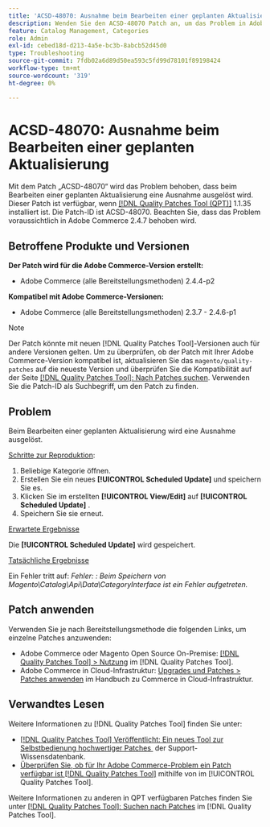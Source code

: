 ```yaml
---
title: 'ACSD-48070: Ausnahme beim Bearbeiten einer geplanten Aktualisierung'
description: Wenden Sie den ACSD-48070 Patch an, um das Problem in Adobe Commerce zu beheben, bei dem beim Bearbeiten eines geplanten Updates ein Ausnahmefehler ausgelöst wird.
feature: Catalog Management, Categories
role: Admin
exl-id: cebed18d-d213-4a5e-bc3b-8abcb52d45d0
type: Troubleshooting
source-git-commit: 7fdb02a6d89d50ea593c5fd99d78101f89198424
workflow-type: tm+mt
source-wordcount: '319'
ht-degree: 0%

---
```


# ACSD-48070: Ausnahme beim Bearbeiten einer geplanten Aktualisierung

Mit dem Patch „ACSD-48070“ wird das Problem behoben, dass beim Bearbeiten einer geplanten Aktualisierung eine Ausnahme ausgelöst wird. Dieser Patch ist verfügbar, wenn [[!DNL Quality Patches Tool (QPT)]](https://experienceleague.adobe.com/de/docs/commerce-operations/tools/quality-patches-tool/quality-patches-tool-to-self-serve-quality-patches) 1.1.35 installiert ist. Die Patch-ID ist ACSD-48070. Beachten Sie, dass das Problem voraussichtlich in Adobe Commerce 2.4.7 behoben wird.

## Betroffene Produkte und Versionen

**Der Patch wird für die Adobe Commerce-Version erstellt:**

* Adobe Commerce (alle Bereitstellungsmethoden) 2.4.4-p2

**Kompatibel mit Adobe Commerce-Versionen:**

* Adobe Commerce (alle Bereitstellungsmethoden) 2.3.7 - 2.4.6-p1

>[!NOTE]
>
>Der Patch könnte mit neuen [!DNL Quality Patches Tool]-Versionen auch für andere Versionen gelten. Um zu überprüfen, ob der Patch mit Ihrer Adobe Commerce-Version kompatibel ist, aktualisieren Sie das `magento/quality-patches` auf die neueste Version und überprüfen Sie die Kompatibilität auf der Seite [[!DNL Quality Patches Tool]: Nach Patches suchen](https://experienceleague.adobe.com/tools/commerce-quality-patches/index.html?lang=de). Verwenden Sie die Patch-ID als Suchbegriff, um den Patch zu finden.

## Problem

Beim Bearbeiten einer geplanten Aktualisierung wird eine Ausnahme ausgelöst.

<u>Schritte zur Reproduktion</u>:

1. Beliebige Kategorie öffnen.
2. Erstellen Sie ein neues **[!UICONTROL Scheduled Update]** und speichern Sie es.
3. Klicken Sie im erstellten **[!UICONTROL View/Edit]** auf **[!UICONTROL Scheduled Update]** .
4. Speichern Sie sie erneut.

<u>Erwartete Ergebnisse</u>

Die **[!UICONTROL Scheduled Update]** wird gespeichert.

<u>Tatsächliche Ergebnisse</u>

Ein Fehler tritt auf: *Fehler: : Beim Speichern von Magento\Catalog\Api\Data\CategoryInterface ist ein Fehler aufgetreten.*

## Patch anwenden

Verwenden Sie je nach Bereitstellungsmethode die folgenden Links, um einzelne Patches anzuwenden:

* Adobe Commerce oder Magento Open Source On-Premise: [[!DNL Quality Patches Tool] > Nutzung](/help/tools/quality-patches-tool/usage.md) im [!DNL Quality Patches Tool].
* Adobe Commerce in Cloud-Infrastruktur: [Upgrades und Patches > Patches anwenden](https://experienceleague.adobe.com/docs/commerce-cloud-service/user-guide/develop/upgrade/apply-patches.html?lang=de) im Handbuch zu Commerce in Cloud-Infrastruktur.

## Verwandtes Lesen

Weitere Informationen zu [!DNL Quality Patches Tool] finden Sie unter:

* [[!DNL Quality Patches Tool] Veröffentlicht: Ein neues Tool zur Selbstbedienung hochwertiger Patches &#x200B;](https://experienceleague.adobe.com/de/docs/commerce-operations/tools/quality-patches-tool/quality-patches-tool-to-self-serve-quality-patches) der Support-Wissensdatenbank.
* [Überprüfen Sie, ob für Ihr Adobe Commerce-Problem ein Patch verfügbar ist [!DNL Quality Patches Tool]](/help/tools/quality-patches-tool/patches-available-in-qpt/check-patch-for-magento-issue-with-magento-quality-patches.md) mithilfe von im [!UICONTROL Quality Patches Tool].


Weitere Informationen zu anderen in QPT verfügbaren Patches finden Sie unter [[!DNL Quality Patches Tool]: Suchen nach Patches](https://experienceleague.adobe.com/tools/commerce-quality-patches/index.html?lang=de) im [!DNL Quality Patches Tool].
